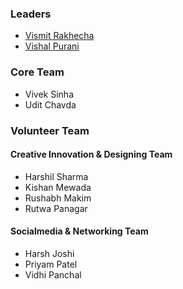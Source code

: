 ### Leaders
* [Vismit Rakhecha](mailto:vismit.rakhecha@owasp.org)
* [Vishal Purani](mailto:Vishal.purani@owasp.org)

### Core Team
* Vivek Sinha
* Udit Chavda

### Volunteer Team
#### Creative Innovation & Designing Team
* Harshil Sharma
* Kishan Mewada
* Rushabh Makim
* Rutwa Panagar

#### Socialmedia & Networking Team
* Harsh Joshi
* Priyam Patel
* Vidhi Panchal
